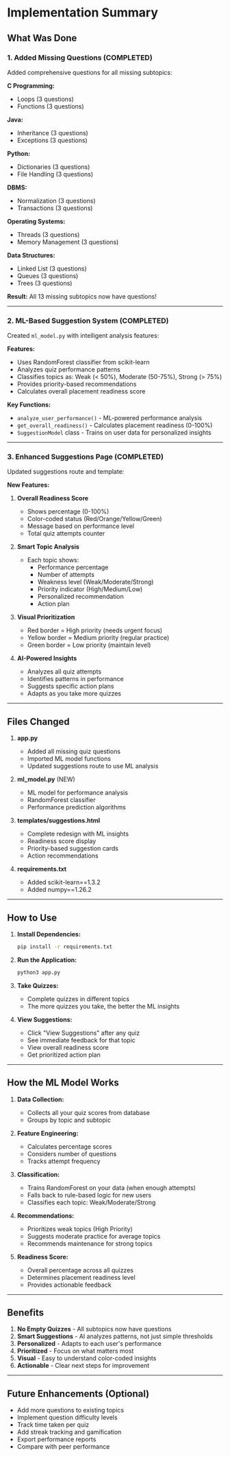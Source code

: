 # Implementation Summary

## What Was Done

### 1. Added Missing Questions (COMPLETED)
Added comprehensive questions for all missing subtopics:

**C Programming:**
- Loops (3 questions)
- Functions (3 questions)

**Java:**
- Inheritance (3 questions)
- Exceptions (3 questions)

**Python:**
- Dictionaries (3 questions)
- File Handling (3 questions)

**DBMS:**
- Normalization (3 questions)
- Transactions (3 questions)

**Operating Systems:**
- Threads (3 questions)
- Memory Management (3 questions)

**Data Structures:**
- Linked List (3 questions)
- Queues (3 questions)
- Trees (3 questions)

**Result:** All 13 missing subtopics now have questions!

---

### 2. ML-Based Suggestion System (COMPLETED)

Created `ml_model.py` with intelligent analysis features:

**Features:**
- Uses RandomForest classifier from scikit-learn
- Analyzes quiz performance patterns
- Classifies topics as: Weak (< 50%), Moderate (50-75%), Strong (> 75%)
- Provides priority-based recommendations
- Calculates overall placement readiness score

**Key Functions:**
- `analyze_user_performance()` - ML-powered performance analysis
- `get_overall_readiness()` - Calculates placement readiness (0-100%)
- `SuggestionModel` class - Trains on user data for personalized insights

---

### 3. Enhanced Suggestions Page (COMPLETED)

Updated suggestions route and template:

**New Features:**
1. **Overall Readiness Score**
   - Shows percentage (0-100%)
   - Color-coded status (Red/Orange/Yellow/Green)
   - Message based on performance level
   - Total quiz attempts counter

2. **Smart Topic Analysis**
   - Each topic shows:
     - Performance percentage
     - Number of attempts
     - Weakness level (Weak/Moderate/Strong)
     - Priority indicator (High/Medium/Low)
     - Personalized recommendation
     - Action plan

3. **Visual Prioritization**
   - Red border = High priority (needs urgent focus)
   - Yellow border = Medium priority (regular practice)
   - Green border = Low priority (maintain level)

4. **AI-Powered Insights**
   - Analyzes all quiz attempts
   - Identifies patterns in performance
   - Suggests specific action plans
   - Adapts as you take more quizzes

---

## Files Changed

1. **app.py**
   - Added all missing quiz questions
   - Imported ML model functions
   - Updated suggestions route to use ML analysis

2. **ml_model.py** (NEW)
   - ML model for performance analysis
   - RandomForest classifier
   - Performance prediction algorithms

3. **templates/suggestions.html**
   - Complete redesign with ML insights
   - Readiness score display
   - Priority-based suggestion cards
   - Action recommendations

4. **requirements.txt**
   - Added scikit-learn==1.3.2
   - Added numpy==1.26.2

---

## How to Use

1. **Install Dependencies:**
   ```bash
   pip install -r requirements.txt
   ```

2. **Run the Application:**
   ```bash
   python3 app.py
   ```

3. **Take Quizzes:**
   - Complete quizzes in different topics
   - The more quizzes you take, the better the ML insights

4. **View Suggestions:**
   - Click "View Suggestions" after any quiz
   - See immediate feedback for that topic
   - View overall readiness score
   - Get prioritized action plan

---

## How the ML Model Works

1. **Data Collection:**
   - Collects all your quiz scores from database
   - Groups by topic and subtopic

2. **Feature Engineering:**
   - Calculates percentage scores
   - Considers number of questions
   - Tracks attempt frequency

3. **Classification:**
   - Trains RandomForest on your data (when enough attempts)
   - Falls back to rule-based logic for new users
   - Classifies each topic: Weak/Moderate/Strong

4. **Recommendations:**
   - Prioritizes weak topics (High Priority)
   - Suggests moderate practice for average topics
   - Recommends maintenance for strong topics

5. **Readiness Score:**
   - Overall percentage across all quizzes
   - Determines placement readiness level
   - Provides actionable feedback

---

## Benefits

1. **No Empty Quizzes** - All subtopics now have questions
2. **Smart Suggestions** - AI analyzes patterns, not just simple thresholds
3. **Personalized** - Adapts to each user's performance
4. **Prioritized** - Focus on what matters most
5. **Visual** - Easy to understand color-coded insights
6. **Actionable** - Clear next steps for improvement

---

## Future Enhancements (Optional)

- Add more questions to existing topics
- Implement question difficulty levels
- Track time taken per quiz
- Add streak tracking and gamification
- Export performance reports
- Compare with peer performance
